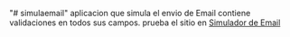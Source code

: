 "# simulaemail" 
aplicacion que simula el envio de Email contiene validaciones en todos sus campos.
prueba el sitio en [Simulador de Email](https://simulador-email.netlify.app)
